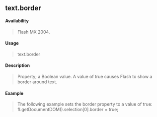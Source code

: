 ## text.border

#### Availability

> Flash MX 2004.

#### Usage

> text.border

#### Description

> Property; a Boolean value. A value of true causes Flash to show a border around text.

#### Example

> The following example sets the border property to a value of true: fl.getDocumentDOM().selection\[0\].border = true;
